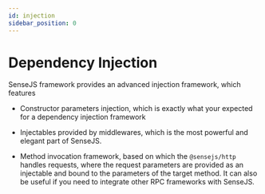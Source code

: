 ```yaml
---
id: injection
sidebar_position: 0
---
```


# Dependency Injection

SenseJS framework provides an advanced injection framework, which features

-  Constructor parameters injection, which is exactly what your expected for a dependency injection framework

-  Injectables provided by middlewares, which is the most powerful and elegant part of SenseJS.

-  Method invocation framework, based on which the `@sensejs/http` handles requests, where the request parameters
   are provided as an injectable and bound to the parameters of the target method. It can also be useful if you
   need to integrate other RPC frameworks with SenseJS.
